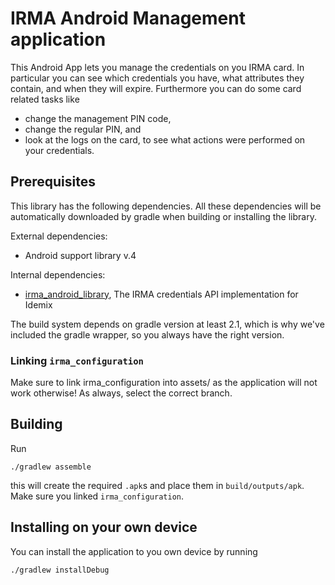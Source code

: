 # IRMA Android Management application

This Android App lets you manage the credentials on you IRMA card. In particular you can see which credentials you have, what attributes they contain, and when they will expire. Furthermore you can do some card related tasks like

 * change the management PIN code,
 * change the regular PIN, and
 * look at the logs on the card, to see what actions were performed on your credentials.

## Prerequisites

This library has the following dependencies.  All these dependencies will be automatically downloaded by gradle when building or installing the library.

External dependencies:

 * Android support library v.4

Internal dependencies:

 * [irma_android_library](https://github.com/credentials/irma_android_library/), The IRMA credentials API implementation for Idemix

The build system depends on gradle version at least 2.1, which is why we've included the gradle wrapper, so you always have the right version.

### Linking `irma_configuration`

Make sure to link irma_configuration into assets/ as the application will not work otherwise! As always, select the correct branch.

## Building

Run

    ./gradlew assemble

this will create the required `.apk`s and place them in `build/outputs/apk`. Make sure you linked `irma_configuration`.

## Installing on your own device

You can install the application to you own device by running

    ./gradlew installDebug
